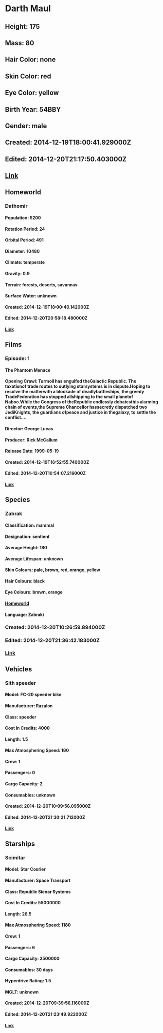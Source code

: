 # Darth Maul
## Height: 175
## Mass: 80
## Hair Color: none
## Skin Color: red
## Eye Color: yellow
## Birth Year: 54BBY
## Gender: male
## Created: 2014-12-19T18:00:41.929000Z
## Edited: 2014-12-20T21:17:50.403000Z
## [Link](https://swapi.dev/api/people/44/)
## Homeworld
### Dathomir
#### Population: 5200
#### Rotation Period: 24
#### Orbital Period: 491
#### Diameter: 10480
#### Climate: temperate
#### Gravity: 0.9
#### Terrain: forests, deserts, savannas
#### Surface Water: unknown
#### Created: 2014-12-19T18:00:40.142000Z
#### Edited: 2014-12-20T20:58:18.480000Z
#### [Link](https://swapi.dev/api/planets/36/)
## Films
### Episode: 1
#### The Phantom Menace
#### Opening Crawl: Turmoil has engulfed theGalactic Republic. The taxationof trade routes to outlying starsystems is in dispute.Hoping to resolve the matterwith a blockade of deadlybattleships, the greedy TradeFederation has stopped allshipping to the small planetof Naboo.While the Congress of theRepublic endlessly debatesthis alarming chain of events,the Supreme Chancellor hassecretly dispatched two JediKnights, the guardians ofpeace and justice in thegalaxy, to settle the conflict....
#### Director: George Lucas
#### Producer: Rick McCallum
#### Release Date: 1999-05-19
#### Created: 2014-12-19T16:52:55.740000Z
#### Edited: 2014-12-20T10:54:07.216000Z
#### [Link](https://swapi.dev/api/films/4/)
## Species
### Zabrak
#### Classification: mammal
#### Designation: sentient
#### Average Height: 180
#### Average Lifespan: unknown
#### Skin Colours: pale, brown, red, orange, yellow
#### Hair Colours: black
#### Eye Colours: brown, orange
#### [Homeworld](https://swapi.dev/api/planets/45/)
#### Language: Zabraki
### Created: 2014-12-20T10:26:59.894000Z
### Edited: 2014-12-20T21:36:42.183000Z
### [Link](https://swapi.dev/api/species/22/)
## Vehicles
### Sith speeder
#### Model: FC-20 speeder bike
#### Manufacturer: Razalon
#### Class: speeder
#### Cost In Credits: 4000
#### Length: 1.5
#### Max Atmosphering Speed: 180
#### Crew: 1
#### Passengers: 0
#### Cargo Capacity: 2
#### Consumables: unknown
#### Created: 2014-12-20T10:09:56.095000Z
#### Edited: 2014-12-20T21:30:21.712000Z
#### [Link](https://swapi.dev/api/vehicles/42/)
## Starships
### Scimitar
#### Model: Star Courier
#### Manufacturer: Space Transport
#### Class: Republic Sienar Systems
#### Cost In Credits: 55000000
#### Length: 26.5
#### Max Atmosphering Speed: 1180
#### Crew: 1
#### Passengers: 6
#### Cargo Capacity: 2500000
#### Consumables: 30 days
#### Hyperdrive Rating: 1.5
#### MGLT: unknown
#### Created: 2014-12-20T09:39:56.116000Z
#### Edited: 2014-12-20T21:23:49.922000Z
#### [Link](https://swapi.dev/api/starships/41/)